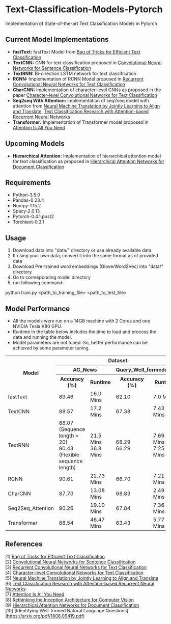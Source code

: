 # Text-Classification-Models-Pytorch
Implementation of State-of-the-art Text Classification Models in Pytorch

## Current Model Implementations
- **fastText:** fastText Model from [Bag of Tricks for Efficient Text Classification](https://arxiv.org/abs/1607.01759)
- **TextCNN:** CNN for text classification proposed in [Convolutional Neural Networks for Sentence Classification](https://arxiv.org/abs/1408.5882)
- **TextRNN:** Bi-direction LSTM network for text classification
- **RCNN:** Implementation of RCNN Model proposed in [Recurrent Convolutional Neural Networks for Text Classification](https://www.aaai.org/ocs/index.php/AAAI/AAAI15/paper/download/9745/9552)
- **CharCNN:** Implementation of character-level CNNs as proposed in the paper [Character-level Convolutional Networks for Text Classification](https://papers.nips.cc/paper/5782-character-level-convolutional-networks-for-text-classification.pdf)
- **Seq2seq With Attention:** Implementation of seq2seq model with attention from [Neural Machine Translation by Jointly Learning to Align and Translate](https://arxiv.org/pdf/1409.0473.pdf), [Text Classification Research with Attention-based Recurrent Neural Networks](http://univagora.ro/jour/index.php/ijccc/article/download/3142/pdf)
- **Transformer:** Implementation of Transformer model proposed in [Attention Is All You Need](https://arxiv.org/abs/1706.03762)

## Upcoming Models
- **Hierarchical Attention:** Implementation of hierarchical attention model for text classification as proposed in [Hierarchical Attention Networks for Document Classification](https://www.cs.cmu.edu/~diyiy/docs/naacl16.pdf)

## Requirements
- Python-3.5.0
- Pandas-0.23.4
- Numpy-1.15.2
- Spacy-2.0.13
- Pytorch-0.4.1.post2
- Torchtext-0.3.1

## Usage
1) Download data into "data/" directory or use already available data
2) If using your own data, convert it into the same format as of provided data 
3) Download Pre-trained word embeddings (Glove/Word2Vec) into "data/" directory
4) Go to corresponding model directory
5) run following command:

python train.py <path_to_training_file> <path_to_test_file>

## Model Performance
- All the models were run on a 14GB machine with 2 Cores and one NVIDIA Tesla K80 GPU.
- Runtime in the table below includes the time to load and process the data and running the model.
- Model parameters are not tuned. So, better performance can be achieved by some parameter tuning.

<table>
  <tr>
    <th rowspan="3">Model</th>
    <th align="center" colspan="4">Dataset</th>
  </tr>
  <tr>
    <th colspan="2">AG_News</th>
    <th colspan="2">Query_Well_formedness</th>
  </tr>
  <tr>
    <th>Accuracy (%)</th>
    <th>Runtime </th>
    <th>Accuracy (%)</th>
    <th>Runtime </th>
  </tr>
  <tr>
    <td>fastText</td>
    <td>89.46</td>
    <td>16.0 Mins</td>
    <td>62.10</td>
    <td>7.0 Mins</td>
  </tr>
  <tr>
    <td>TextCNN</td>
    <td>88.57</td>
    <td>17.2 Mins</td>
    <td>67.38</td>
    <td>7.43 Mins</td>
  </tr>
  <tr>
    <td>TextRNN</td>
    <td>88.07 (Sequence length = 20) <br/> 90.43 (Flexible sequence length)</td>
    <td>21.5 Mins <br/> 36.8 Mins</td>
    <td>68.29 <br/> 66.29</td>
    <td>7.69 Mins <br/> 7.25 Mins</td>
  </tr>
  <tr>
    <td>RCNN</td>
    <td>90.61</td>
    <td>22.73 Mins</td>
    <td>66.70</td>
    <td>7.21 Mins</td>
  </tr>
  <tr>
    <td>CharCNN</td>
    <td>87.70</td>
    <td>13.08 Mins</td>
    <td>68.83</td>
    <td>2.49 Mins</td>
  </tr>
  <tr>
    <td>Seq2Seq_Attention</td>
    <td>90.26</td>
    <td>19.10 Mins</td>
    <td>67.84</td>
    <td>7.36 Mins</td>
  </tr>
  <tr>
    <td>Transformer</td>
    <td>88.54</td>
    <td>46.47 Mins</td>
    <td>63.43</td>
    <td>5.77 Mins</td>
  </tr>
</table>

## References
[1] [Bag of Tricks for Efficient Text Classification](https://arxiv.org/abs/1607.01759) </br>
[2] [Convolutional Neural Networks for Sentence Classification](https://arxiv.org/abs/1408.5882) </br>
[3] [Recurrent Convolutional Neural Networks for Text Classification](https://www.aaai.org/ocs/index.php/AAAI/AAAI15/paper/download/9745/9552) </br>
[4] [Character-level Convolutional Networks for Text Classification](https://papers.nips.cc/paper/5782-character-level-convolutional-networks-for-text-classification.pdf) </br>
[5] [Neural Machine Translation by Jointly Learning to Align and Translate](https://arxiv.org/pdf/1409.0473.pdf) </br>
[6] [Text Classification Research with Attention-based Recurrent Neural Networks](http://univagora.ro/jour/index.php/ijccc/article/download/3142/pdf) </br>
[7] [Attention Is All You Need](https://arxiv.org/abs/1706.03762) </br>
[8] [Rethinking the Inception Architecture for Computer Vision](https://arxiv.org/pdf/1705.03122.pdf) </br>
[9] [Hierarchical Attention Networks for Document Classification](https://www.cs.cmu.edu/~diyiy/docs/naacl16.pdf) </br>
[10] [Identifying Well-formed Natural Language Questions] (https://arxiv.org/pdf/1808.09419.pdf) <br>
